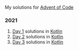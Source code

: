 My solutions for [Advent of Code](https://adventofcode.com/)

### 2021

1. [Day 1](https://adventofcode.com/2021/day/1) solutions in [Kotlin](2021/day_1)
2. [Day 2](https://adventofcode.com/2021/day/2) solutions in [Kotlin](2021/day_2)
3. [Day 3](https://adventofcode.com/2021/day/3) solutions in [Kotlin](2021/day_3)